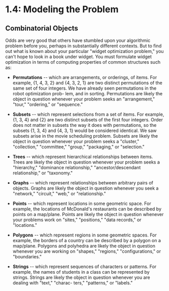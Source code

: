 1.4: Modeling the Problem
===

Combinatorial Objects
---

Odds are very good that others have stumbled upon your algorithmic problem
before you, perhaps in substantially different contexts. But to find out what is
known about your particular "widget optimization problem," you can't hope to
look in a book under widget. You must formulate widget optimization in terms of
computing properties of common structures such as: 

- **Permutations** -- which are arrangements, or orderings, of items. For 
example, {1, 4, 3, 2} and {4, 3, 2, 1} are two distinct permutations of the same
set of four integers. We have already seen permutations in the robot
optimization prob- lem, and in sorting. Permutations are likely the object in
question whenever your problem seeks an "arrangement," "tour," "ordering," or
"sequence." 

- **Subsets** -- which represent selections from a set of items. For example, 
{1, 3, 4} and {2} are two distinct subsets of the first four integers. Order
does not matter in subsets the way it does with permutations, so the subsets {1,
3, 4} and {4, 3, 1} would be considered identical. We saw subsets arise in the
movie scheduling problem. Subsets are likely the object in question whenever
your problem seeks a "cluster," "collection," "committee," "group," "packaging,"
or "selection." 

- **Trees** -- which represent hierarchical relationships between items. Trees 
are likely the object in question whenever your problem seeks a "hierarchy,"
"dominance relationship," "ancestor/descendant relationship," or "taxonomy." 

- **Graphs** -- which represent relationships between arbitrary pairs of
objects. Graphs are likely the object in question whenever you seek a "network,"
"circuit," "web," or "relationship." 

- **Points** -- which represent locations in some geometric space. For example,
the locations of McDonald's restaurants can be described by points on a
map/plane.  Points are likely the object in question whenever your problems work
on "sites," "positions," "data records," or "locations." 

- **Polygons** -- which represent regions in some geometric spaces. For example,
the borders of a country can be described by a polygon on a map/plane. Polygons
and polyhedra are likely the object in question whenever you are working on
"shapes," "regions," "configurations," or "boundaries." 

- **Strings** -- which represent sequences of characters or patterns. For
example, the names of students in a class can be represented by strings. Strings
are likely the object in question whenever you are dealing with "text," "charac-
ters," "patterns," or "labels."
